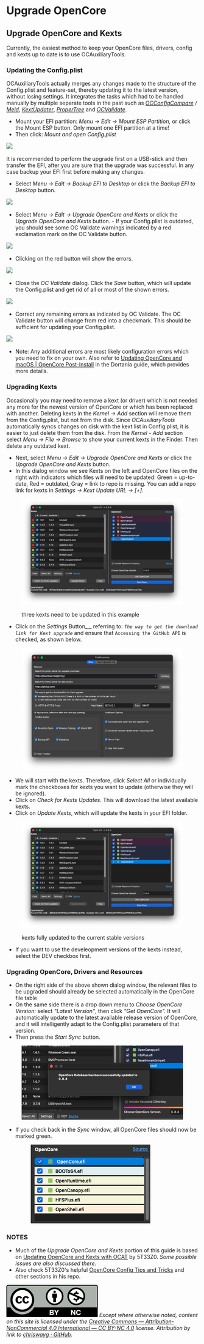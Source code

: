 # Upgrade OpenCore

## Upgrade OpenCore and Kexts

Currently, the easiest method to keep your OpenCore files, drivers, config and kexts up to date is to use OCAuxiliaryTools.

### Updating the Config.plist

OCAuxiliaryTools actually merges any changes made to the structure of the Config.plist and feature-set, thereby updating it to the latest version, without losing settings. It integrates the tasks which had to be handled manually by multiple separate tools in the past such as [_OCConfigCompare_](https://github.com/corpnewt/OCConfigCompare) _/_ [_Meld_](https://yousseb.github.io/meld/), [_KextUpdater_](https://github.com/MacThings/kextupdater), [_ProperTree_](https://github.com/corpnewt/ProperTree) and [_OCValidate_](https://github.com/acidanthera/OpenCorePkg/tree/master/Utilities/ocvalidate).

* Mount your EFI partition: _Menu -> Edit -> Mount ESP Partition,_ or click the Mount ESP button. Only mount one EFI partition at a time!
* Then click: _Mount and open Config.plist_

![](../images/mount\_efi.png)

It is recommended to perform the upgrade first on a USB-stick and then transfer the EFI, after you are sure that the upgrade was successful. In any case backup your EFI first before making any changes.

* Select _Menu -> Edit -> Backup EFI to Desktop_ or click the _Backup EFI to Desktop_ button.

![](../images/backup\_efi.png)

* Select _Menu -> Edit -> Upgrade OpenCore and Kexts_ or click the _Upgrade OpenCore and Kexts_ button. - If your Config.plist is outdated, you should see some OC Validate warnings indicated by a red exclamation mark on the OC Validate button.

![](../images/upgrade\_load\_config.png)

* Clicking on the red button will show the errors.

![](../images/upgrade\_initial\_warnings.png)

* Close the _OC Validate_ dialog. Click the _Save_ button, which will update the Config.plist and get rid of all or most of the shown errors.

![](../images/upgrade\_remaining\_warnings.png)

* Correct any remaining errors as indicated by OC Validate. The OC Validate button will change from red into a checkmark. This should be sufficient for updating your Config.plist.

![](../images/upgrade\_no\_warnings.png)

* Note: Any additional errors are most likely configuration errors which you need to fix on your own. Also refer to [Updating OpenCore and macOS | OpenCore Post-Install](https://dortania.github.io/OpenCore-Post-Install/universal/update.html) in the Dortania guide, which provides more details.

### Upgrading Kexts

Occasionally you may need to remove a kext (or driver) which is not needed any more for the newest version of OpenCore or which has been replaced with another. Deleting kexts in the _Kernel -> Add_ section will remove them from the Config.plist, but not from the disk. Since _OCAuxiliaryTools_ automatically syncs changes on disk with the kext list in Config.plist, it is easier to just delete them from the disk. From the _Kernel - Add_ section select _Menu -> File -> Browse_ to show your current kexts in the Finder. Then delete any outdated kext.

* Next, select _Menu -> Edit -> Upgrade OpenCore and Kexts_ or click the _Upgrade OpenCore and Kexts_ button.
* In this dialog window we see Kexts on the left and OpenCore files on the right with indicators which files will need to be updated: Green = up-to-date, Red = outdated, Gray = link to repo is missing. You can add a repo link for kexts in _Settings -> Kext Update URL -> \[+]_.

<figure><img src="../.gitbook/assets/Screen Shot 2022-09-20 at 6.25.11 PM.png" alt=""><figcaption><p>three kexts need to be updated in this example</p></figcaption></figure>

* Click on the _Settings_ Button_,_ referring to: _`The way to get the download link for Kext upgrade`_ and ensure that `Accessing the GitHub API` is checked, as shown below.

<figure><img src="../.gitbook/assets/Screen Shot 2022-09-20 at 6.05.25 PM (1).png" alt=""><figcaption></figcaption></figure>

* We will start with the kexts. Therefore, click _Select All_ or individually mark the checkboxes for kexts you want to update (otherwise they will be ignored).
* Click on _Check for Kexts Updates_. This will download the latest available kexts.
* Click on _Update Kexts_, which will update the kexts in your EFI folder.

<figure><img src="../.gitbook/assets/Screen Shot 2022-09-20 at 6.35.23 PM.png" alt=""><figcaption><p>kexts fully updated to the current stable versions</p></figcaption></figure>

* If you want to use the develeopment versions of the kexts instead, select the DEV checkbox first.&#x20;

### Upgrading OpenCore, Drivers and Resources

* On the right side of the above shown dialog window, the relevant files to be upgraded should already be selected automatically in the OpenCore file table
* On the same side there is a drop down menu to _Choose OpenCore Version:_ select _"Latest Version"_, then click _"Get OpenCore"._ It will automatically update to the latest available release version of OpenCore, and it will intelligently adapt to the Config.plist parameters of that version.
* Then press the _Start Sync_ button.

<figure><img src="../.gitbook/assets/Screen Shot 2022-09-20 at 6.42.50 PM.png" alt=""><figcaption></figcaption></figure>

*   If you check back in the _Sync_ window, all OpenCore files should now be marked green.



    <figure><img src="../images/upgrade_complete.png" alt=""><figcaption></figcaption></figure>

### NOTES

* Much of the _Upgrade OpenCore and Kexts_ portion of this guide is based on [Updating OpenCore and Kexts with OCAT](https://github.com/5T33Z0/OC-Little-Translated/blob/main/D\_Updating\_OpenCore/README.md) by 5T33Z0. _Some possible issues are also discussed there._
* Also check 5T33Z0's helpful [OpenCore Config Tips and Tricks](https://github.com/5T33Z0/OC-Little-Translated/tree/main/A\_Config\_Tips\_and\_Tricks) and other sections in his repo.

![](../images/by-nc-license.svg) _Except where otherwise noted, content on this site is licensed under the_ [_Creative Commons — Attribution-NonCommercial 4.0 International — CC BY-NC 4.0_](https://creativecommons.org/licenses/by-nc/4.0/) _license. Attribution by link to_ [_chriswayg · GitHub_](https://github.com/chriswayg)_._
